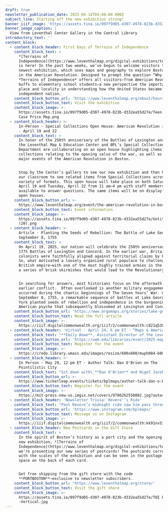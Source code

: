 ```yaml
---
draft: true
newsletter_publication_date: 2025-04-14T04:00:00.000Z
subject_line: Starting off the new exhibition strong!
banner_iiif_image: 'https://assets.tina.io/097f9d05-d307-4978-823b-d332ea55d27e/banner.jpg'
banner_image_caption: |
  View from Leventhal Center Gallery in the Central Library
introductory_text: ''
content_block:
  - content_block_header: First Days of Terrains of Independence
    content_block_text: >
      *[Terrains of
      Independence](https://www.leventhalmap.org/digital-exhibitions/terrains-of-independence/)*
      is here! In the past two weeks, we’ve begun to welcome visitors to our
      newest exhibition, which uses maps and geography to explore Boston’s role
      in the American Revolution. Designed to prompt the question “Why here?,”
      *Terrains of Independence* offers all visitors—from American Revolution
      buffs to elementary school students—a new perspective the importance of
      place and locality in understanding how the United States became an
      independent nation.
    content_block_button_url: 'https://www.leventhalmap.org/about/hours-directions/'
    content_block_button_text: Visit the exhibition
    content_block_image: >-
      https://assets.tina.io/097f9d05-d307-4978-823b-d332ea55d27e/Teen Curators
      Case Price Map.png
  - content_block_header: >-
      In-Person · Special Collections Open House: American Revolution in Boston
      · April 19 and 22
    content_block_text: >
      In honor of the 250th anniversary of the Battles of Lexington and Concord,
      the Leventhal Map & Education Center and BPL’s Special Collections
      Department are collaborating on an open house highlighting items from our
      collections relating to the opening salvo of the war, as well as other
      major events of the American Revolution in Boston.


      Stop by the Center’s gallery to see our new exhibition and then head into
      our classroom to see related items from Special Collections across a
      variety of formats. This open house will take place on both Saturday,
      April 19 and Tuesday, April 22 from 11 am–4 pm with staff members
      available to answer questions. The same items will be on display at both
      open houses.
    content_block_button_url: >-
      https://www.leventhalmap.org/event/the-american-revolution-in-boston-from-the-vault-collections-showing/
    content_block_button_text: Event information
    content_block_image: >-
      https://assets.tina.io/097f9d05-d307-4978-823b-d332ea55d27e/Untitled
      (20).png
  - content_block_header: >-
      Article · Planting the Seeds of Rebellion: The Battle of Lake George,
      September 8, 1755
    content_block_text: >
      On April 19, 2025, our nation will celebrate the 250th anniversary of the
      1775 Battles of Lexington and Concord. In the earlier war, Britain and its
      colonists were faithfully aligned against territorial claims by France.
      So, what motivated a loosely organized rural populace to challenge the
      British empire—with one of the most highly trained armies in the world—in
      a series of brisk skirmishes that would lead to the Revolutionary war?


      In searching for answers, most historians focus on the aftermath of that
      earlier conflict.  Often overlooked is another military engagement that
      occurred during the chaotic beginnings of The Seven Years’ War. On
      September 8, 1755, a remarkable sequence of battles at Lake George, New
      York planted seeds of rebellion and independence in the burgeoning
      American psyche that subsequently blossomed at Lexington and Concord.
    content_block_button_url: 'https://www.argomaps.org/stories/lake-george/'
    content_block_button_text: Read the full article
    content_block_image: >-
      https://iiif.digitalcommonwealth.org/iiif/2/commonwealth:c821q538v/617,420,3317,4334/,1200/0/default.jpg
  - content_block_header: 'Virtual · April 24, 6 pm ET · “Maps & America”: Arthur Holzheimer Lecture'
    content_block_text: "**Emily Bowe**, Assistant Director of the Leventhal Map and Education Center at the Boston Public Library, and\_**Ian Spangler**, Assistant Curator of Digital & Participatory Geography at the Leventhal Map & Education Center, present the 2025 “Maps & America”: Arthur Holzheimer Lecture on Thursday, April 24, 2025 at 6 p.m.\n\nTheir talk, “*[Processing Place: How Computers and Cartographers Redrew Our World](https://www.leventhalmap.org/digital-exhibitions/processing-place/)*,” explores the how the computer technologies developed in the twentieth century drove changes in land management, law and policy, national defense, and more. Taking a historical approach to digital mapping by comparing maps made with computers to those that came before, the talk will invite us to reevaluate the relationships between maps, technology, and society.\n\n**Registration is required for this hybrid event.**\n"
    content_block_button_url: 'https://uwm.edu/libraries/event/2025-maps-and-america/'
    content_block_button_text: Register for the event
    content_block_image: >-
      https://credo.library.umass.edu/images/resize/600x600/muph084-b001-f090-sl001-i015-001.jpg
  - content_block_header: >-
      In Person · May 29, 12 pm ET · Author Talk: Dan O'Brien on The
      Pointilistic City
    content_block_text: "Sit down with\_**Dan O'Brien** and Nigel Jacob for a conversation on O'Brien’s latest book project,\_The Pointillistic City. This talk is\_free, open to the public, and will be held in person at the\_Central Library in Copley Square. **Lunch will be served and registration is required to attend.**\n\nDr.\_Dan\_O’Brien\_is Professor of Public Policy and Urban Affairs and Criminology\_and Criminal Justice at Northeastern University and Director of the Boston Area Research Initiative (BARI). His research focuses on equity in urban neighborhoods, including crime, environmental justice, and more. His three books,\_including The Pointillistic City\_(MIT Press; 2024), demonstrate the value of integrating data-driven science with community-oriented policy and practice.\n"
    content_block_button_url: >-
      https://www.ticketleap.events/tickets/bplmaps/author-talk-dan-o-brien-on-the-pointilistic-city-76258828
    content_block_button_text: Register for the event
    content_block_image: >-
      https://mit-press-new-us.imgix.net/covers/9780262550802.jpg?auto=format&w=298
  - content_block_header: 'Newsletter Trivia: Revere''s Ride'
    content_block_text: "Paul Revere’s midnight ride saw him pass through Boston, across the Charles River to Charlestown and then on through Medford, present-day Arlington, and Lexington before being apprehended by the British. What was Arlington’s name at this time, before it became “Arlington” in 1867?\n\n* Menotomy\n* Dana\n* Enfield\n* New Providence\n\nThe answer to last newsletter’s question about the ratio of British soldiers to Bostonian men was 1 in 3.\n\nCorrect answers will be included in a random draw—the winner will receive the next three\_[Map of the Month club](https://www.leventhalmap.org/donate/map-of-the-month/)\_postcards for free.\_***Congratulations to our last winner, Priyanka!*** In order to enter, make sure you follow us on [Bluesky](https://bsky.app/profile/bplmaps.bsky.social),\_[Instagram](https://www.instagram.com/bplmaps/)\_or\_[Facebook](https://www.facebook.com/bplmaps)\_and direct message or email us the answer to the following question. We’ll accept answers until **April 21 at 9 am ET**.\n"
    content_block_button_url: 'https://www.instagram.com/bplmaps/'
    content_block_button_text: Message us on Instagram
    content_block_image: >-
      https://iiif.digitalcommonwealth.org/iiif/2/commonwealth:kk91nv539/325,189,2483,2888/full/0/default.jpg
  - content_block_header: New Postcards in the Gift Store
    content_block_text: >
      In the spirit of Boston’s history as a port city and the opening of our
      new exhibition, *[Terrains of
      Independence](https://www.leventhalmap.org/digital-exhibitions/terrains-of-independence/)*[,](https://www.leventhalmap.org/digital-exhibitions/terrains-of-independence/)
      we’re presenting our new series of postcards! The postcards correspond
      with the scales of the exhibition and can be seen in the postage stamp
      space on the back of each card.


      Get free shipping from the gift store with the code
      **PORTBOSTON**—exclusive to newsletter subscribers.
    content_block_button_url: 'https://www.leventhalmap.org/store/'
    content_block_button_text: Visit the gift shore
    content_block_image: >-
      https://assets.tina.io/097f9d05-d307-4978-823b-d332ea55d27e/TOI Postcards
      -Vertical.jpg
---
```


